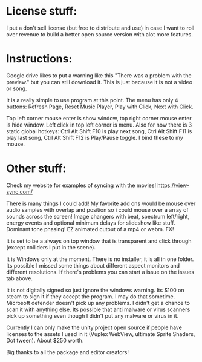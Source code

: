 # License stuff:

I put a don't sell license (but free to distribute and use) in case I want to roll over revenue to build a better open source version with alot more features.

# Instructions:

Google drive likes to put a warning like this "There was a problem with the preview." but you can still download it. This is just because it is not a video or song.

It is a really simple to use program at this point. The menu has only 4 buttons: Refresh Page, Reset Music Player, Play with Click, Next with Click.

Top left corner mouse enter is show window, top right corner mouse enter is hide window. Left click in top left corner is menu. Also for now there is 3 static global hotkeys: Ctrl Alt Shift F10 is play next song, Ctrl Alt Shift F11 is play last song, Ctrl Alt Shift F12 is Play/Pause toggle. I bind these to my mouse.

# Other stuff:

Check my website for examples of syncing with the movies! https://view-sync.com/

There is many things I could add! My favorite add ons would be mouse over audio samples with overlap and position so i could mouse over a array of sounds across the screen!
Image changers with beat, spectrum left/right, energy events and optional minimum delays for slideshow like stuff. Dominant tone phasing! EZ animated cutout of a mp4 or webm. FX!

It is set to be a always on top window that is transparent and click through (except colliders I put in the scene).

It is Windows only at the moment. There is no installer, it is all in one folder. Its possible I missed some things about different aspect monitors and different resolutions. If there's problems you can start a issue on the issues tab above.

It is not digitally signed so just ignore the windows warning. Its $100 on steam to sign it if they accept the program. I may do that sometime. Microsoft defender doesn't pick up any problems. I didn't get a chance to scan it with anything else. Its possible that anti malware or virus scanners pick up something even though I didn't put any malware or virus in it.

Currently I can only make the unity project open source if people have licenses to the assets I used in it (Vuplex WebView, ultimate Sprite Shaders, Dot tween). About $250 worth.

Big thanks to all the package and editor creators!
